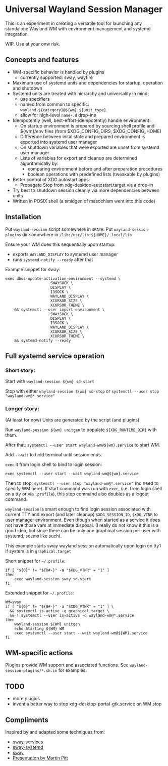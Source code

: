 # Universal Wayland Session Manager

This is an experiment in creating a versatile tool for launching
any standalone Wayland WM with environment management and systemd integration.

WIP. Use at your onw risk.

## Concepts and features

- WM-specific behavior is handled by plugins
    - currently supported: sway, wayfire
- Maximum use of systemd units and dependencies for startup, operation and shutdown
- Systemd units are treated with hierarchy and universality in mind:
    - use specifiers
    - named from common to specific: `wayland-${category}@${wm}.${unit_type}`
    - allow for high-level `name-.d` drop-ins
- Idempotently (well, best-effort-idempotently) handle environment:
    - On startup environment is prepared by sourcing shell profile and ${wm}/env files (from $XDG_CONFIG_DIRS, $XDG_CONFIG_HOME)
    - Difference between inital state and prepared environment is exported into systemd user manager
    - On shutdown variables that were exported are unset from systemd user manager
    - Lists of variables for export and cleanup are determined algorithmically by:
        - comparing environment before and after preparation procedures
        - boolean operations with predefined lists (tweakable by plugins)
- Better control of XDG autostart apps:
    - Propagate Stop from xdg-desktop-autostart.target via a drop-in
- Try best to shutdown session cleanly via more dependencies between units
- Written in POSIX shell (a smidgen of masochism went into this code)

## Installation

Put `wayland-session` script somewhere in `$PATH`.
Put `wayland-session-plugins` dir somewhere in `/lib:/usr/lib:${HOME}/.local/lib`

Ensure your WM does this sequentially upon startup:

- exports `WAYLAND_DISPLAY` to systemd user manager
- runs `systemd-notify --ready` after that

Example snippet for sway:

    exec dbus-update-activation-environment --systemd \
    					SWAYSOCK \
    					DISPLAY \
    					I3SOCK \
    					WAYLAND_DISPLAY \
    					XCURSOR_SIZE \
    					XCURSOR_THEME \
    	&& systemctl --user import-environment \
    					SWAYSOCK \
    					DISPLAY \
    					I3SOCK \
    					WAYLAND_DISPLAY \
    					XCURSOR_SIZE \
    					XCURSOR_THEME \
    	&& systemd-notify --ready

## Full systemd service operation

### Short story:

Start with `wayland-session ${wm} sd-start`

Stop with either `wayland-session ${wm} sd-stop` or `systemctl --user stop "wayland-wm@*.service"`

### Longer story:

(At least for now) Units are generated by the script (and plugins).

Run `wayland-session ${wm} unitgen` to populate `${XDG_RUNTIME_DIR}` with them.

After that: `systemctl --user start wayland-wm@${wm}.service` to start WM.

Add `--wait` to hold terminal until session ends.

`exec` it from login shell to bind to login session:

`exec systemctl --user start --wait wayland-wm@${wm}.service`

Then to stop: `systemctl --user stop "wayland-wm@*.service"` (no need to specify WM here).
If start command was run with `exec`, (i.e. from login shell on a tty or via `.profile`),
this stop command also doubles as a logout command.

`wayland-session` is smart enough to find login session associated with current TTY
and export (and later cleanup) `$XDG_SESSION_ID`, `$XDG_VTNR` to user manager environment.
Even though when started as a service it does not have those vars at immediate disposal.
(I really do not know it this is a good idea, but since there can be only one graphical session
per user with systemd, seems like such).

This example starts sway wayland session automatically upon login on tty1 if system is in `graphical.target`

Short snippet for `~/.profile`:

    if [ "${0}" != "${0#-}" -a "$XDG_VTNR" = "1" ]
    then
        exec wayland-session sway sd-start
    fi

Extended snippet for `~/.profile`:

    WM=sway
    if [ "${0}" != "${0#-}" -a "$XDG_VTNR" = "1" ] \
      && systemctl is-active -q graphical.target \
      && ! systemctl --user is-active -q wayland-wm@*.service
    then
        wayland-session ${WM} unitgen
        echo Starting ${WM} WM
        exec systemctl --user start --wait wayland-wm@${WM}.service
    fi

## WM-specific actions

Plugins provide WM support and associated functions. See `wayland-session-plugins/*.sh.in` for examples.

## TODO

- more plugins
- invent a better way to stop xdg-desktop-portal-gtk.service on WM stop

## Compliments

Inspired by and adapted some techniques from:

- [sway-services](https://github.com/xdbob/sway-services)
- [sway-systemd](https://github.com/alebastr/sway-systemd)
- [sway](https://github.com/swaywm/sway)
- [Presentation by Martin Pitt](https://people.debian.org/~mpitt/systemd.conf-2016-graphical-session.pdf)
